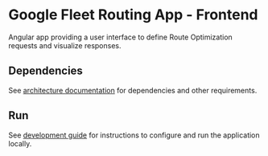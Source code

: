 # Google Fleet Routing App - Frontend

Angular app providing a user interface to define
Route Optimization requests and visualize responses.

## Dependencies
See [architecture documentation](../../docs/architecture.md)
for dependencies and other requirements.

## Run
See [development guide](../../docs/development.md)
for instructions to configure and run the application locally.
